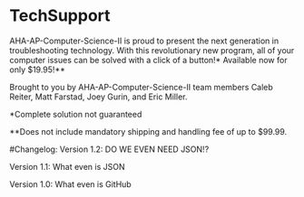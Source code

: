 # TechSupport
AHA-AP-Computer-Science-II is proud to present the next generation in troubleshooting technology. With this revolutionary new program, all of your computer issues can be solved with a click of a button!* Available now for only $19.95!**

Brought to you by AHA-AP-Computer-Science-II team members Caleb Reiter, Matt Farstad, Joey Gurin, and Eric Miller.

*Complete solution not guaranteed

**Does not include mandatory shipping and handling fee of up to $99.99.

#Changelog:
Version 1.2:
DO WE EVEN NEED JSON!?

Version 1.1:
What even is JSON

Version 1.0:
What even is GitHub
